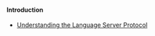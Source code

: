 
#### Introduction
- [Understanding the Language Server Protocol](https://medium.com/@malintha1996/understanding-the-language-server-protocol-5c0ba3ac83d2)

